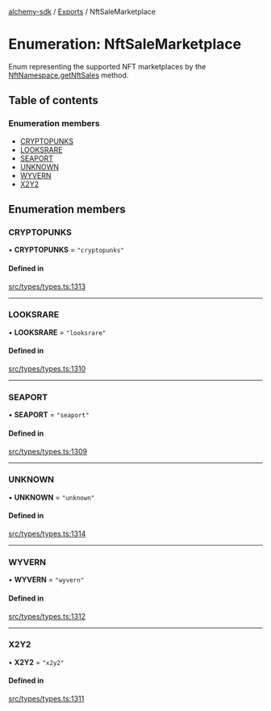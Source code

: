 [alchemy-sdk](../README.md) / [Exports](../modules.md) / NftSaleMarketplace

# Enumeration: NftSaleMarketplace

Enum representing the supported NFT marketplaces by the
[NftNamespace.getNftSales](../classes/NftNamespace.md#getnftsales) method.

## Table of contents

### Enumeration members

- [CRYPTOPUNKS](NftSaleMarketplace.md#cryptopunks)
- [LOOKSRARE](NftSaleMarketplace.md#looksrare)
- [SEAPORT](NftSaleMarketplace.md#seaport)
- [UNKNOWN](NftSaleMarketplace.md#unknown)
- [WYVERN](NftSaleMarketplace.md#wyvern)
- [X2Y2](NftSaleMarketplace.md#x2y2)

## Enumeration members

### CRYPTOPUNKS

• **CRYPTOPUNKS** = `"cryptopunks"`

#### Defined in

[src/types/types.ts:1313](https://github.com/alchemyplatform/alchemy-sdk-js/blob/aeb51c8/src/types/types.ts#L1313)

___

### LOOKSRARE

• **LOOKSRARE** = `"looksrare"`

#### Defined in

[src/types/types.ts:1310](https://github.com/alchemyplatform/alchemy-sdk-js/blob/aeb51c8/src/types/types.ts#L1310)

___

### SEAPORT

• **SEAPORT** = `"seaport"`

#### Defined in

[src/types/types.ts:1309](https://github.com/alchemyplatform/alchemy-sdk-js/blob/aeb51c8/src/types/types.ts#L1309)

___

### UNKNOWN

• **UNKNOWN** = `"unknown"`

#### Defined in

[src/types/types.ts:1314](https://github.com/alchemyplatform/alchemy-sdk-js/blob/aeb51c8/src/types/types.ts#L1314)

___

### WYVERN

• **WYVERN** = `"wyvern"`

#### Defined in

[src/types/types.ts:1312](https://github.com/alchemyplatform/alchemy-sdk-js/blob/aeb51c8/src/types/types.ts#L1312)

___

### X2Y2

• **X2Y2** = `"x2y2"`

#### Defined in

[src/types/types.ts:1311](https://github.com/alchemyplatform/alchemy-sdk-js/blob/aeb51c8/src/types/types.ts#L1311)
